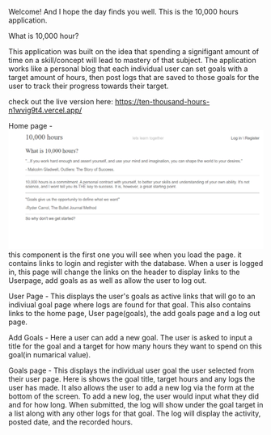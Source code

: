 Welcome! And I hope the day finds you well. This is the 10,000 hours application.

What is 10,000 hour?

This application was built on the idea that spending a signifigant amount of time on a skill/concept will lead to mastery of that subject. 
The application works like a personal blog that each individual user can set goals with a target amount of hours, then post logs that are
saved to those goals for the user to track their progress towards their target. 

check out the live version here:
https://ten-thousand-hours-n1wvig9t4.vercel.app/


Home page -
![Alt text](/screenshots/homepage.png?raw=true "Optional Title")
this component is the first one you will see when you load the page. it contains links to login and register with the database.
When a user is logged in, this page will change the links on the header to display links to the Userpage, add goals as
as well as allow the user to log out.
  
User Page - 
<userpage screenshot>
This displays the user's goals as active links that will go to an indiviual goal page where logs are found for that goal.
This also contains links to the home page, User page(goals), the add goals page and a log out page. 
  
Add Goals - 
<addGoals screenshot>
Here a user can add a new goal. The user is asked to input a title for the goal and a target for how many hours they want
to spend on this goal(in numarical value).
  
Goals page - 
<goals page screenshot>
This displays the individual user goal the user selected from their user page. Here is shows the goal title, target hours 
and any logs the user has made. It also allows the user to add a new log via the form at the bottom of the screen. To add
a new log, the user would input what they did and for how long. When submitted, the log will show under the goal target 
in a list along with any other logs for that goal. The log will display the activity, posted date, and the recorded hours.
  
<tech stack here>

